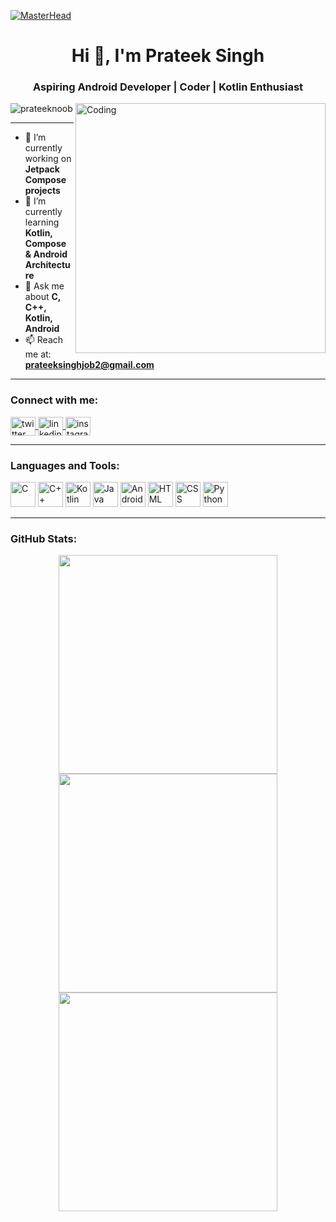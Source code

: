 [![MasterHead](https://firebasestorage.googleapis.com/v0/b/flexi-coding.appspot.com/o/dempgi7-520f8d5f-63d4-4453-8822-dbc149ae27f8.gif?alt=media&token=91c0c7b2-93c3-4029-b011-1a8703c5730d)](https://github.com/prateeknoob)

<h1 align="center">Hi 👋, I'm Prateek Singh</h1>
<h3 align="center">Aspiring Android Developer | Coder | Kotlin Enthusiast</h3>

<img align="right" alt="Coding" width="400" src="https://cdn.dribbble.com/users/1162077/screenshots/3848914/programmer.gif">

<p align="left">
  <img src="https://komarev.com/ghpvc/?username=prateeknoob&label=Profile%20views&color=0e75b6&style=flat" alt="prateeknoob" />
</p>

---

- 🔭 I’m currently working on **Jetpack Compose projects**
- 🌱 I’m currently learning **Kotlin, Compose & Android Architecture**
- 💬 Ask me about **C, C++, Kotlin, Android**
- 📫 Reach me at: **prateeksinghjob2@gmail.com**

---

<h3 align="left">Connect with me:</h3>
<p align="left">
  <a href="https://twitter.com/prateek_noob" target="blank">
    <img align="center" src="https://raw.githubusercontent.com/rahuldkjain/github-profile-readme-generator/master/src/images/icons/Social/twitter.svg" alt="twitter" height="30" width="40" />
  </a>
  <a href="https://www.linkedin.com/in/prateeknoob/" target="blank">
    <img align="center" src="https://raw.githubusercontent.com/rahuldkjain/github-profile-readme-generator/master/src/images/icons/Social/linked-in-alt.svg" alt="linkedin" height="30" width="40" />
  </a>
  <a href="https://www.instagram.com/prateek_noob/" target="blank">
    <img align="center" src="https://raw.githubusercontent.com/rahuldkjain/github-profile-readme-generator/master/src/images/icons/Social/instagram.svg" alt="instagram" height="30" width="40" />
  </a>
</p>

---

<h3 align="left">Languages and Tools:</h3>
<p align="left">
  <img src="https://cdn.jsdelivr.net/gh/devicons/devicon/icons/c/c-original.svg" width="40" height="40" alt="C" />
  <img src="https://cdn.jsdelivr.net/gh/devicons/devicon/icons/cplusplus/cplusplus-original.svg" width="40" height="40" alt="C++" />
  <img src="https://cdn.jsdelivr.net/gh/devicons/devicon/icons/kotlin/kotlin-original.svg" width="40" height="40" alt="Kotlin" />
  <img src="https://cdn.jsdelivr.net/gh/devicons/devicon/icons/java/java-original.svg" width="40" height="40" alt="Java" />
  <img src="https://cdn.jsdelivr.net/gh/devicons/devicon/icons/androidstudio/androidstudio-original.svg" width="40" height="40" alt="Android Studio" />
  <img src="https://cdn.jsdelivr.net/gh/devicons/devicon/icons/html5/html5-original.svg" width="40" height="40" alt="HTML" />
  <img src="https://cdn.jsdelivr.net/gh/devicons/devicon/icons/css3/css3-original.svg" width="40" height="40" alt="CSS" />
  <img src="https://cdn.jsdelivr.net/gh/devicons/devicon/icons/python/python-original.svg" width="40" height="40" alt="Python" />
</p>

---

<h3 align="left">GitHub Stats:</h3>

<div align="center">
  <img width="350" src="https://github-readme-stats.vercel.app/api?username=prateeknoob&show_icons=true&theme=radical" />
  <img width="350" src="https://github-readme-stats.vercel.app/api/top-langs/?username=prateeknoob&layout=compact&theme=radical" />
  <img width="350" src="https://github-readme-streak-stats.herokuapp.com/?user=prateeknoob&theme=radical" />
</div>
